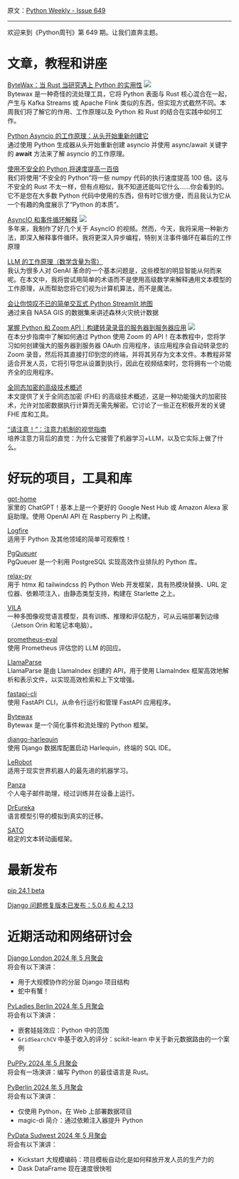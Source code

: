 原文：[Python Weekly - Issue 649](http://eepurl.com/iPGqBA)

---

欢迎来到《Python周刊》第 649 期。让我们直奔主题。 


# 文章，教程和讲座  
  
[ByteWax：当 Rust 当研究遇上 Python 的实用性](https://www.youtube.com/watch?v=ZRWun2MjTEg) ![](https://mcusercontent.com/e2e180baf855ac797ef407fc7/images/af76283a-6e65-436c-967a-900427cf6399.png)  
Bytewax 是一种奇怪的流处理工具，它将 Python 表面与 Rust 核心混合在一起，产生与 Kafka Streams 或 Apache Flink 类似的东西，但实现方式截然不同。本周我们将了解它的作用、工作原理以及 Python 和 Rust 的结合在实践中如何工作。  
  
[Python Asyncio 的工作原理：从头开始重新创建它](https://jacobpadilla.com/articles/recreating-asyncio)  
通过使用 Python 生成器从头开始重新创建 asyncio 并使用 async/await 关键字的 __await__ 方法来了解 asyncio 的工作原理。
  
  
[使用不安全的 Python 将速度提高一百倍](https://yosefk.com/blog/a-100x-speedup-with-unsafe-python.html)  
我们将使用“不安全的 Python”将一些 numpy 代码的执行速度提高 100 倍。这与不安全的 Rust 不太一样，但有点相似，我不知道还能叫它什么……你会看到的。它不是您在大多数 Python 代码中使用的东西，但有时它很方便，而且我认为它从一个有趣的角度展示了“Python 的本质”。  
  
[AsyncIO 和事件循环解释](https://www.youtube.com/watch?v=RIVcqT2OGPA) ![](https://mcusercontent.com/e2e180baf855ac797ef407fc7/images/af76283a-6e65-436c-967a-900427cf6399.png)  
多年来，我制作了好几个关于 AsyncIO 的视频。然而，今天，我将采用一种新方法，即深入解释事件循环。我将更深入异步编程，特别关注事件循环在幕后的工作原理  
  
[LLM 的工作原理（数学含量为零）](https://blog.miguelgrinberg.com/post/how-llms-work-explained-without-math)  
我认为很多人对 GenAI 革命的一个基本问题是，这些模型的明显智能从何而来呢。在本文中，我将尝试用简单的术语而不是使用高级数学来解释通用文本模型的工作原理，从而帮助您将它们视为计算机算法，而不是魔法。  
  
[会让你惊叹不已的简单交互式 Python Streamlit 地图](https://johnloewen.substack.com/p/simple-interactive-python-streamlit)  
通过来自 NASA GIS 的数据集来讲述森林火灾统计数据  
  
[掌握 Python 和 Zoom API｜构建转录录音的服务器到服务器应用](https://www.youtube.com/watch?v=sQVliRl5uKw) ![](https://mcusercontent.com/e2e180baf855ac797ef407fc7/images/af76283a-6e65-436c-967a-900427cf6399.png)  
在本分步指南中了解如何通过 Python 使用 Zoom 的 API！在本教程中，您将学习如何创建强大的服务器到服务器 OAuth 应用程序，该应用程序会自动转录您的 Zoom 录音，然后将其直接打印到您的终端，并将其另存为文本文件。本教程非常适合开发人员，它将引导您从设置到执行，因此在视频结束时，您将拥有一个功能齐全的应用程序。  
  
[全同态加密的高级技术概述](https://www.jeremykun.com/2024/05/04/fhe-overview/)  
本文提供了关于全同态加密 (FHE) 的高级技术概述，这是一种功能强大的加密技术，允许对加密数据执行计算而无需先解密。它讨论了一些正在积极开发的关键 FHE 库和工具。  
  
[“请注意！”：注意力机制的视觉指南](https://codecompass00.substack.com/p/visual-guide-attention-mechanism-transformers)  
培养注意力背后的直觉：为什么它接管了机器学习+LLM，以及它实际上做了什么。  
  
  
# 好玩的项目，工具和库  
  
[gpt-home](https://github.com/judahpaul16/gpt-home)  
家里的 ChatGPT！基本上是一个更好的 Google Nest Hub 或 Amazon Alexa 家庭助理。使用 OpenAI API 在 Raspberry Pi 上构建。  
  
[Logfire](https://github.com/pydantic/logfire)   
适用于 Python 及其他领域的简单可观察性！  
  
[PgQueuer](https://github.com/janbjorge/PgQueuer)  
PgQueuer 是一个利用 PostgreSQL 实现高效作业排队的 Python 库。  
  
[relax-py](https://github.com/crpier/relax-py)  
用于 htmx 和 tailwindcss 的 Python Web 开发框架，具有热模块替换、URL 定位器、依赖项注入，由静态类型支持，构建在 Starlette 之上。  
  
[VILA](https://github.com/Efficient-Large-Model/VILA)  
一种多图像视觉语言模型，具有训练、推理和评估配方，可从云端部署到边缘（Jetson Orin 和笔记本电脑）。  
  
[prometheus-eval](https://github.com/prometheus-eval/prometheus-eval)  
使用 Prometheus 评估您的 LLM 的回应。  
  
[LlamaParse](https://github.com/run-llama/llama_parse)  
LlamaParse 是由 LlamaIndex 创建的 API，用于使用 LlamaIndex 框架高效地解析和表示文件，以实现高效检索和上下文增强。  
  
[fastapi-cli](https://github.com/tiangolo/fastapi-cli)  
使用 FastAPI CLI，从命令行运行和管理 FastAPI 应用程序。   
  
[Bytewax](https://github.com/bytewax/bytewax)  
Bytewax 是一个简化事件和流处理的 Python 框架。  
  
[django-harlequin](https://github.com/adamchainz/django-harlequin)  
使用 Django 数据库配置启动 Harlequin，终端的 SQL IDE。  
  
[LeRobot](https://github.com/huggingface/lerobot)  
适用于现实世界机器人的最先进的机器学习。  
  
[Panza](https://github.com/IST-DASLab/PanzaMail)  
个人电子邮件助理，经过训练并在设备上运行。  
  
[DrEureka](https://eureka-research.github.io/dr-eureka/)  
语言模型引导的模拟到真实的迁移。  
  
[SATO](https://sato-team.github.io/Stable-Text-to-Motion-Framework/)  
稳定的文本转动画框架。  
  
  
# 最新发布  
  
[pip 24.1 beta](https://pip.pypa.io/en/latest/news/#b1-2024-05-06)  
  
[Django 问题修复版本已发布：5.0.6 和 4.2.13](https://www.djangoproject.com/weblog/2024/may/07/bugfix-releases/)  
  
  
# 近期活动和网络研讨会  
  
[Django London 2024 年 5 月聚会](https://www.meetup.com/djangolondon/events/300467704/)  
将会有以下演讲：
* 用于大规模协作的分层 Django 项目结构
* 蛇中有蟹！

[PyLadies Berlin 2024 年 5 月聚会](https://www.meetup.com/pyladies-berlin/events/299598103/)  
将会有以下演讲：
* 嵌套娃娃效应：Python 中的范围
* `GridSearchCV` 中基于收入的评分：scikit-learn 中关于新元数据路由的一个案例

[PuPPy 2024 年 5 月聚会](https://www.meetup.com/psppython/events/300461407/)  
将会有一场演讲：编写 Python 的最佳语言是 Rust。  
  
[PyBerlin 2024 年 5 月聚会](https://www.meetup.com/pyberlin/events/291577883/)  
将会有以下演讲：
* 仅使用 Python，在 Web 上部署数据项目
* magic-di 简介：通过依赖注入器提升 Python
  
[PyData Sudwest 2024 年 5 月聚会](https://www.meetup.com/pydata-suedwest/events/299870597/)  
将会有以下演讲：
* Kickstart 大规模编码：项目模板自动化是如何释放开发人员的生产力的
* Dask DataFrame 现在速度很快啦
